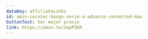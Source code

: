 ```yaml
---
dataKey: affiliateLinks
id: amzn-cecotec-bongo-serie-a-advance-connected-max
buttonText: Ver mejor precio
link: https://amzn.to/3opPIKR
---
```

